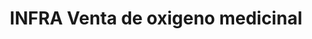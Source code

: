 ---
title: "INFRA Venta de oxigeno medicinal"
url: /nezahualcoyotl/infra-venta-de-oxigeno-medicinal/
shop: general
---